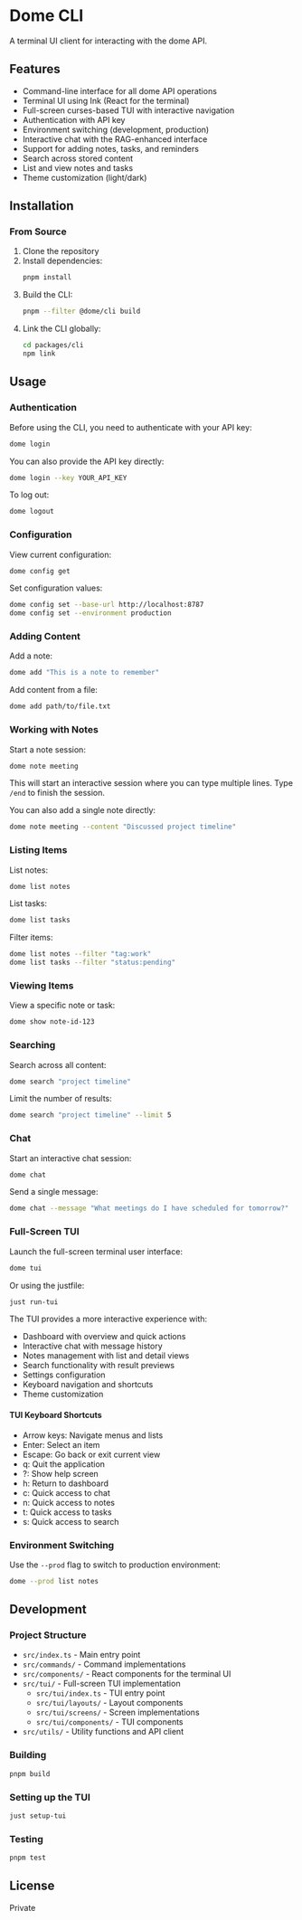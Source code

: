 # Dome CLI

A terminal UI client for interacting with the dome API.

## Features

- Command-line interface for all dome API operations
- Terminal UI using Ink (React for the terminal)
- Full-screen curses-based TUI with interactive navigation
- Authentication with API key
- Environment switching (development, production)
- Interactive chat with the RAG-enhanced interface
- Support for adding notes, tasks, and reminders
- Search across stored content
- List and view notes and tasks
- Theme customization (light/dark)

## Installation

### From Source

1. Clone the repository
2. Install dependencies:
   ```bash
   pnpm install
   ```
3. Build the CLI:
   ```bash
   pnpm --filter @dome/cli build
   ```
4. Link the CLI globally:
   ```bash
   cd packages/cli
   npm link
   ```

## Usage

### Authentication

Before using the CLI, you need to authenticate with your API key:

```bash
dome login
```

You can also provide the API key directly:

```bash
dome login --key YOUR_API_KEY
```

To log out:

```bash
dome logout
```

### Configuration

View current configuration:

```bash
dome config get
```

Set configuration values:

```bash
dome config set --base-url http://localhost:8787
dome config set --environment production
```

### Adding Content

Add a note:

```bash
dome add "This is a note to remember"
```

Add content from a file:

```bash
dome add path/to/file.txt
```

### Working with Notes

Start a note session:

```bash
dome note meeting
```

This will start an interactive session where you can type multiple lines. Type `/end` to finish the session.

You can also add a single note directly:

```bash
dome note meeting --content "Discussed project timeline"
```

### Listing Items

List notes:

```bash
dome list notes
```

List tasks:

```bash
dome list tasks
```

Filter items:

```bash
dome list notes --filter "tag:work"
dome list tasks --filter "status:pending"
```

### Viewing Items

View a specific note or task:

```bash
dome show note-id-123
```

### Searching

Search across all content:

```bash
dome search "project timeline"
```

Limit the number of results:

```bash
dome search "project timeline" --limit 5
```

### Chat

Start an interactive chat session:

```bash
dome chat
```

Send a single message:

```bash
dome chat --message "What meetings do I have scheduled for tomorrow?"
```

### Full-Screen TUI

Launch the full-screen terminal user interface:

```bash
dome tui
```

Or using the justfile:

```bash
just run-tui
```

The TUI provides a more interactive experience with:

- Dashboard with overview and quick actions
- Interactive chat with message history
- Notes management with list and detail views
- Search functionality with result previews
- Settings configuration
- Keyboard navigation and shortcuts
- Theme customization

#### TUI Keyboard Shortcuts

- Arrow keys: Navigate menus and lists
- Enter: Select an item
- Escape: Go back or exit current view
- q: Quit the application
- ?: Show help screen
- h: Return to dashboard
- c: Quick access to chat
- n: Quick access to notes
- t: Quick access to tasks
- s: Quick access to search

### Environment Switching

Use the `--prod` flag to switch to production environment:

```bash
dome --prod list notes
```

## Development

### Project Structure

- `src/index.ts` - Main entry point
- `src/commands/` - Command implementations
- `src/components/` - React components for the terminal UI
- `src/tui/` - Full-screen TUI implementation
  - `src/tui/index.ts` - TUI entry point
  - `src/tui/layouts/` - Layout components
  - `src/tui/screens/` - Screen implementations
  - `src/tui/components/` - TUI components
- `src/utils/` - Utility functions and API client

### Building

```bash
pnpm build
```

### Setting up the TUI

```bash
just setup-tui
```

### Testing

```bash
pnpm test
```

## License

Private